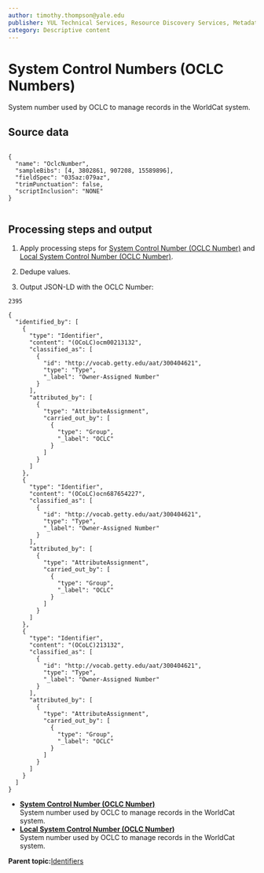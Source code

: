 ```yaml
---
author: timothy.thompson@yale.edu
publisher: YUL Technical Services, Resource Discovery Services, Metadata Services Unit
category: Descriptive content
---
```


# System Control Numbers \(OCLC Numbers\)

System number used by OCLC to manage records in the WorldCat system.

## Source data

```

{
  "name": "OclcNumber",
  "sampleBibs": [4, 3802861, 907208, 15589896],
  "fieldSpec": "035az:079az",
  "trimPunctuation": false,
  "scriptInclusion": "NONE"
}        		
        		
```

## Processing steps and output

1.  Apply processing steps for [System Control Number \(OCLC Number\)](oclc_number.md) and [Local System Control Number \(OCLC Number\)](local_oclc_number.md).

2.  Dedupe values.

3.  Output JSON-LD with the OCLC Number:


`2395`

```
{
  "identified_by": [
    {
      "type": "Identifier",
      "content": "(OCoLC)ocm00213132",
      "classified_as": [
        {
          "id": "http://vocab.getty.edu/aat/300404621",
          "type": "Type",
          "_label": "Owner-Assigned Number"
        }
      ],
      "attributed_by": [
        {
          "type": "AttributeAssignment",
          "carried_out_by": [
            {
              "type": "Group",
              "_label": "OCLC"
            }
          ]
        }
      ]
    },
    {
      "type": "Identifier",
      "content": "(OCoLC)ocn687654227",
      "classified_as": [
        {
          "id": "http://vocab.getty.edu/aat/300404621",
          "type": "Type",
          "_label": "Owner-Assigned Number"
        }
      ],
      "attributed_by": [
        {
          "type": "AttributeAssignment",
          "carried_out_by": [
            {
              "type": "Group",
              "_label": "OCLC"
            }
          ]
        }
      ]
    },
    {
      "type": "Identifier",
      "content": "(OCoLC)213132",
      "classified_as": [
        {
          "id": "http://vocab.getty.edu/aat/300404621",
          "type": "Type",
          "_label": "Owner-Assigned Number"
        }
      ],
      "attributed_by": [
        {
          "type": "AttributeAssignment",
          "carried_out_by": [
            {
              "type": "Group",
              "_label": "OCLC"
            }
          ]
        }
      ]
    }
  ]
}
```

-   **[System Control Number \(OCLC Number\)](../../tasks/identifiers/oclc_number.md)**  
System number used by OCLC to manage records in the WorldCat system.
-   **[Local System Control Number \(OCLC Number\)](../../tasks/identifiers/local_oclc_number.md)**  
System number used by OCLC to manage records in the WorldCat system.

**Parent topic:**[Identifiers](../../concepts/identifiers.md)

